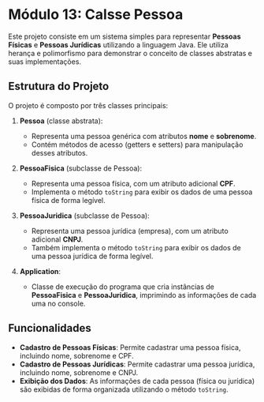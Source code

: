 # Módulo 13: Calsse Pessoa

Este projeto consiste em um sistema simples para representar **Pessoas Físicas** e **Pessoas Jurídicas** utilizando a linguagem Java. Ele utiliza herança e polimorfismo para demonstrar o conceito de classes abstratas e suas implementações.

## Estrutura do Projeto

O projeto é composto por três classes principais:

1. **Pessoa** (classe abstrata):
   - Representa uma pessoa genérica com atributos **nome** e **sobrenome**.
   - Contém métodos de acesso (getters e setters) para manipulação desses atributos.
   
2. **PessoaFisica** (subclasse de Pessoa):
   - Representa uma pessoa física, com um atributo adicional **CPF**.
   - Implementa o método `toString` para exibir os dados de uma pessoa física de forma legível.

3. **PessoaJuridica** (subclasse de Pessoa):
   - Representa uma pessoa jurídica (empresa), com um atributo adicional **CNPJ**.
   - Também implementa o método `toString` para exibir os dados de uma pessoa jurídica de forma legível.

4. **Application**:
   - Classe de execução do programa que cria instâncias de **PessoaFisica** e **PessoaJuridica**, imprimindo as informações de cada uma no console.

## Funcionalidades

- **Cadastro de Pessoas Físicas**: Permite cadastrar uma pessoa física, incluindo nome, sobrenome e CPF.
- **Cadastro de Pessoas Jurídicas**: Permite cadastrar uma pessoa jurídica, incluindo nome, sobrenome e CNPJ.
- **Exibição dos Dados**: As informações de cada pessoa (física ou jurídica) são exibidas de forma organizada utilizando o método `toString`.
